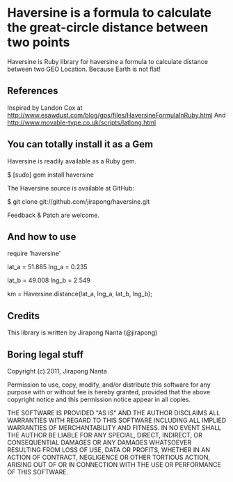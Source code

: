 Haversine is a formula to calculate the great-circle distance between two points
================================================================================

Haversine is Ruby library for haversine a formula to calculate distance between
two GEO Location. Because Earth is not flat!

References
-------------------------------------------------------
Inspired by Landon Cox at http://www.esawdust.com/blog/gps/files/HaversineFormulaInRuby.html
And http://www.movable-type.co.uk/scripts/latlong.html

You can totally install it as a Gem
-----------------------------------

Haversine is readily available as a Ruby gem.

  $ [sudo] gem install haversine

The Haversine source is available at GitHub:

  $ git clone git://github.com/jirapong/haversine.git

Feedback & Patch are welcome.

And how to use
------------------------------------
  require 'haversine'

  lat_a = 51.885
  lng_a = 0.235

  lat_b = 49.008
  lng_b = 2.549

  km = Haversine.distance(lat_a, lng_a, lat_b, lng_b);

Credits
-------------------------------------------------------
This library is written by Jirapong Nanta (@jirapong)

Boring legal stuff
------------------

Copyright (c) 2011, Jirapong Nanta

Permission to use, copy, modify, and/or distribute this software for any
purpose with or without fee is hereby granted, provided that the above
copyright notice and this permission notice appear in all copies.

THE SOFTWARE IS PROVIDED "AS IS" AND THE AUTHOR DISCLAIMS ALL WARRANTIES
WITH REGARD TO THIS SOFTWARE INCLUDING ALL IMPLIED WARRANTIES OF
MERCHANTABILITY AND FITNESS. IN NO EVENT SHALL THE AUTHOR BE LIABLE FOR
ANY SPECIAL, DIRECT, INDIRECT, OR CONSEQUENTIAL DAMAGES OR ANY DAMAGES
WHATSOEVER RESULTING FROM LOSS OF USE, DATA OR PROFITS, WHETHER IN AN
ACTION OF CONTRACT, NEGLIGENCE OR OTHER TORTIOUS ACTION, ARISING OUT OF
OR IN CONNECTION WITH THE USE OR PERFORMANCE OF THIS SOFTWARE.

